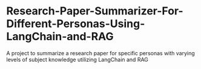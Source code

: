 # Research-Paper-Summarizer-For-Different-Personas-Using-LangChain-and-RAG
A project to summarize a research paper for specific personas with varying levels of subject knowledge utilizing LangChain and RAG
